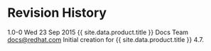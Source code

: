 # Revision History

1.0-0 Wed 23 Sep 2015 {{ site.data.product.title }} Docs Team <docs@redhat.com>
Initial creation for {{ site.data.product.title }} 4.7.

